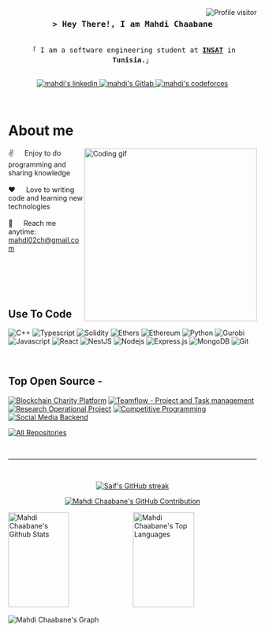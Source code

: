 <!--
<h2 align="center">
  Welcome to Mahdi Chaabane World!
  <img src="https://media.giphy.com/media/hvRJCLFzcasrR4ia7z/giphy.gif" width="28">
</h2>
-->

<!--
<p align="center">
  <a href="https://github.com/alsiam"><img src="https://readme-typing-svg.herokuapp.com/?lines=Self%20Taught%20Programmer;Front%20End%20Developer;1.5%2B%20years%20of%20coding%20experience;Always%20learning%20new%20things&center=true&width=380&height=45"></a>
</p>

 -->

<a href="https://komarev.com/ghpvc/?username=cap-mahdi">
  <img align="right" src="https://komarev.com/ghpvc/?username=cap-mahdi&label=Visitors&color=0e75b6&style=flat" alt="Profile visitor" />
</a>


<!-- [![wakatime](https://wakatime.com/badge/user/4009991b-de22-4f0e-b42b-56335991d786.svg)](https://wakatime.com/@ChaabaneMahdi) -->

<!-- Intro  -->
<h3 align="center">
        <samp>&gt; Hey There!, I am
                <b>Mahdi Chaabane</b>
        </samp>
</h3>


<p align="center"> 
  <samp>
    <br>
    「 I am a software engineering student at <a href="https://www.linkedin.com/school/national-institute-of-applied-science-and-technology/" target="_blank"><b>INSAT</b></a> in <b>Tunisia.</b>」
    <br>
    <br>
  </samp>
</p>

<p align="center">
 <!-- <a href="https://alsiam.com" target="blank">
  <img src="https://img.shields.io/badge/Website-DC143C?style=for-the-badge&logo=medium&logoColor=white" alt="alsiam" />
 </a> -->
 <a href="https://linkedin.com/in/mahdi-chaabane" target="_blank">
  <img src="https://img.shields.io/badge/LinkedIn-0077B5?style=for-the-badge&logo=linkedin&logoColor=white" alt="mahdi's linkedin"/>
 </a>
 <a href="https://gitlab.com/Mahdich_02" target="_blank">
  <img src="https://img.shields.io/badge/gitlab-%23181717.svg?style=for-the-badge&logo=gitlab&logoColor=white" alt="mahdi's Gitlab"/>
 </a>
 <a href="https://codeforces.com/profile/mahdich02" target="_blank">
  <img src="https://img.shields.io/badge/Codeforces-445f9d?style=for-the-badge&logo=Codeforces&logoColor=white" alt="mahdi's codeforces"/>
 </a>
 <!-- <a href="https://dev.to/alsiam" target="_blank">
  <img src="https://img.shields.io/badge/dev.to-0A0A0A?style=for-the-badge&logo=dev.to&logoColor=white" alt="alsiam" />
 </a> -->
 <!-- <a href="https://twitter.com/_alsiam" target="_blank">
  <img src="https://img.shields.io/badge/Twitter-1DA1F2?style=for-the-badge&logo=twitter&logoColor=white" />
 </a>
 <a href="https://instagram.com/_alsiam" target="_blank">
  <img src="https://img.shields.io/badge/Instagram-fe4164?style=for-the-badge&logo=instagram&logoColor=white" alt="alsiam" />
 </a> 
 <a href="https://facebook.com/alsiam.dev" target="_blank">
  <img src="https://img.shields.io/badge/Facebook-20BEFF?&style=for-the-badge&logo=facebook&logoColor=white" alt="alsiam"  />
  </a>  -->
</p>
<br />

<!-- About Section -->
 # About me
 
<p>
 <img align="right" width="350" src="/assets/programmer.gif" alt="Coding gif" />
  
 ✌️ &emsp; Enjoy to do programming and sharing knowledge <br/><br/>
 ❤️ &emsp; Love to writing code and learning new technologies<br/><br/>
 📧 &emsp; Reach me anytime: mahdi02ch@gmail.com<br/><br/>
 <!-- 💬 &emsp; Ask me about anything [here](https://github.com/alsiam/alsiam/issues) -->

</p>

<br/>
<br/>
<br/>

## Use To Code

![C++](https://img.shields.io/badge/C%2B%2B-00599C?style=for-the-badge&logo=c%2B%2B&logoColor=white&labelColor=black)
![Typescript](https://img.shields.io/badge/Typescript-007acc?style=for-the-badge&labelColor=black&logo=typescript&logoColor=007acc)
![Solidity](https://img.shields.io/badge/Solidity-e6e6e6?style=for-the-badge&logo=solidity&logoColor=white&labelColor=black
)
![Ethers](https://img.shields.io/badge/Ethers.js-24339B?style=for-the-badge&logo=ethers&logoColor=white&labelColor=black
)
![Ethereum](https://img.shields.io/badge/Ethereum-3C3C3D?style=for-the-badge&logo=Ethereum&logoColor=white&labelColor=black
)
![Python](https://img.shields.io/badge/Python-FFD43B?style=for-the-badge&logo=python&logoColor=blue&labelColor=black
)
![Gurobi](https://img.shields.io/badge/Gurobi-E63223?style=for-the-badge&logo=gurobi&logoColor=white&labelColor=black
)
![Javascript](https://img.shields.io/badge/Javascript-F0DB4F?style=for-the-badge&labelColor=black&logo=javascript&logoColor=F0DB4F)
![React](https://img.shields.io/badge/-React-61DBFB?style=for-the-badge&labelColor=black&logo=react&logoColor=61DBFB)
![NestJS](https://img.shields.io/badge/nestjs-%23E0234E.svg?style=for-the-badge&logo=nestjs&logoColor=white&labelColor=black)
![Nodejs](https://img.shields.io/badge/Nodejs-3C873A?style=for-the-badge&labelColor=black&logo=node.js&logoColor=3C873A)
![Express.js](https://img.shields.io/badge/Express.js-000000?style=for-the-badge&logo=express&logoColor=white)
![MongoDB](https://img.shields.io/badge/MongoDB-4EA94B?style=for-the-badge&logo=mongodb&logoColor=white)
![Git](https://img.shields.io/badge/Git-F05032?style=for-the-badge&logo=git&logoColor=white)

<br/>

## Top Open Source -
[![Blockchain Charity Platform](https://github-readme-stats.vercel.app/api/pin/?username=cap-mahdi&repo=blockchain-charity-platform&border_color=7F3FBF&bg_color=0D1117&title_color=C9D1D9&text_color=8B949E&icon_color=7F3FBF)](https://github.com/cap-mahdi/blockchain-charity-platform)
[![Teamflow - Project and Task management](https://github-readme-stats.vercel.app/api/pin/?username=cap-mahdi&repo=Task-And-Project-Management&border_color=7F3FBF&bg_color=0D1117&title_color=C9D1D9&text_color=8B949E&icon_color=7F3FBF)](https://github.com/cap-mahdi/Task-And-Project-Management)
[![Research Operational Project](https://github-readme-stats.vercel.app/api/pin/?username=FkihMehdi&repo=Linear-Programing-Gurobi&border_color=7F3FBF&bg_color=0D1117&title_color=C9D1D9&text_color=8B949E&icon_color=7F3FBF)](https://github.com/FkihMehdi/Linear-Programing-Gurobi)
[![Competitive Programming](https://github-readme-stats.vercel.app/api/pin/?username=cap-mahdi&repo=competitive-programming&border_color=7F3FBF&bg_color=0D1117&title_color=C9D1D9&text_color=8B949E&icon_color=7F3FBF)](https://github.com/cap-mahdi/competitive-programming)
[![Social Media Backend](https://github-readme-stats.vercel.app/api/pin/?username=cap-mahdi&repo=TuniConnect-backend-symfony&border_color=7F3FBF&bg_color=0D1117&title_color=C9D1D9&text_color=8B949E&icon_color=7F3FBF)](https://github.com/cap-mahdi/TuniConnect-backend-symfony)

<p align="left">
  <a href="https://github.com/cap-mahdi?tab=repositories" target="_blank"><img alt="All Repositories" title="All Repositories" src="https://img.shields.io/badge/-All%20Repos-2962FF?style=for-the-badge&logo=koding&logoColor=white"/></a>
</p>

<br/>
<hr/>
<br/>

<p align="center">
  <a href="https://github.com/cap-mahdi">
    <img src="https://github-readme-streak-stats.herokuapp.com/?user=cap-mahdi&theme=radical&border=7F3FBF&background=0D1117" alt="Saif's GitHub streak"/>
  </a>
</p>

<p align="center">
  <a href="https://github.com/cap-mahdi">
    <img src="https://github-profile-summary-cards.vercel.app/api/cards/profile-details?username=cap-mahdi&theme=radical" alt="Mahdi Chaabane's GitHub Contribution"/>
  </a>
</p>

<a> 
    <a href="https://github.com/cap-mahdi"><img alt="Mahdi Chaabane's Github Stats" src="https://denvercoder1-github-readme-stats.vercel.app/api?username=cap-mahdi&show_icons=true&count_private=true&theme=react&border_color=7F3FBF&bg_color=0D1117&title_color=F85D7F&icon_color=F8D866" height="192px" width="49.5%"/></a>
  <a href="https://github.com/cap-mahdi"><img alt="Mahdi Chaabane's Top Languages" src="https://denvercoder1-github-readme-stats.vercel.app/api/top-langs/?username=cap-mahdi&langs_count=8&layout=compact&theme=react&border_color=7F3FBF&bg_color=0D1117&title_color=F85D7F&icon_color=F8D866" height="192px" width="49.5%"/></a>
  <br/>
</a>


![Mahdi Chaabane's Graph](https://github-readme-activity-graph.vercel.app/graph?username=cap-mahdi&custom_title=Mahdi's%20GitHub%20Activity%20Graph&bg_color=0D1117&color=7F3FBF&line=7F3FBF&point=7F3FBF&area_color=FFFFFF&title_color=FFFFFF&area=true)
